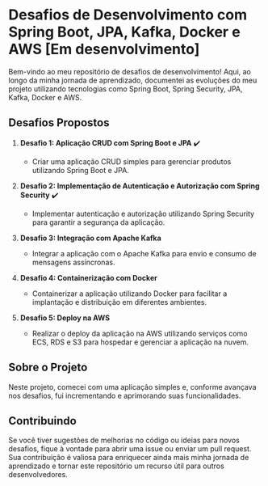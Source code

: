 # Desafios de Desenvolvimento com Spring Boot, JPA, Kafka, Docker e AWS [Em desenvolvimento]

Bem-vindo ao meu repositório de desafios de desenvolvimento! Aqui, ao longo da minha jornada de aprendizado, documentei as evoluções do meu projeto utilizando tecnologias como Spring Boot, Spring Security, JPA, Kafka, Docker e AWS.

## Desafios Propostos

1. **Desafio 1: Aplicação CRUD com Spring Boot e JPA** ✔️
   - Criar uma aplicação CRUD simples para gerenciar produtos utilizando Spring Boot e JPA.

2. **Desafio 2: Implementação de Autenticação e Autorização com Spring Security** ✔️
   - Implementar autenticação e autorização utilizando Spring Security para garantir a segurança da aplicação.

3. **Desafio 3: Integração com Apache Kafka**
   - Integrar a aplicação com o Apache Kafka para envio e consumo de mensagens assíncronas.

4. **Desafio 4: Containerização com Docker**
   - Containerizar a aplicação utilizando Docker para facilitar a implantação e distribuição em diferentes ambientes.

5. **Desafio 5: Deploy na AWS**
   - Realizar o deploy da aplicação na AWS utilizando serviços como ECS, RDS e S3 para hospedar e gerenciar a aplicação na nuvem.

## Sobre o Projeto

Neste projeto, comecei com uma aplicação simples e, conforme avançava nos desafios, fui incrementando e aprimorando suas funcionalidades.

## Contribuindo

Se você tiver sugestões de melhorias no código ou ideias para novos desafios, fique à vontade para abrir uma issue ou enviar um pull request. Sua contribuição é valiosa para enriquecer ainda mais minha jornada de aprendizado e tornar este repositório um recurso útil para outros desenvolvedores.

